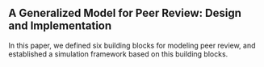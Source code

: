 A Generalized Model for Peer Review: Design and Implementation
--------
In this paper, we defined six building blocks for modeling peer review, and established a simulation framework based on this building blocks.